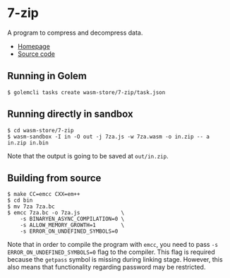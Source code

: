# 7-zip
A program to compress and decompress data.

* [Homepage](https://www.7-zip.org/)
* [Source code](https://sourceforge.net/projects/p7zip/files/p7zip/16.02/p7zip_16.02_src_all.tar.bz2/download)

## Running in Golem
```
$ golemcli tasks create wasm-store/7-zip/task.json
```

## Running directly in sandbox
```
$ cd wasm-store/7-zip
$ wasm-sandbox -I in -O out -j 7za.js -w 7za.wasm -o in.zip -- a in.zip in.bin
```

Note that the output is going to be saved at `out/in.zip`.

## Building from source

```
$ make CC=emcc CXX=em++
$ cd bin
$ mv 7za 7za.bc
$ emcc 7za.bc -o 7za.js             \
    -s BINARYEN_ASYNC_COMPILATION=0 \
    -s ALLOW_MEMORY_GROWTH=1        \
    -s ERROR_ON_UNDEFINED_SYMBOLS=0
```

Note that in order to compile the program with `emcc`, you need to pass
`-s ERROR_ON_UNDEFINED_SYMBOLS=0` flag to the compiler. This flag is 
required because the `getpass` symbol is missing during linking stage.
However, this also means that functionality regarding password may be restricted.
